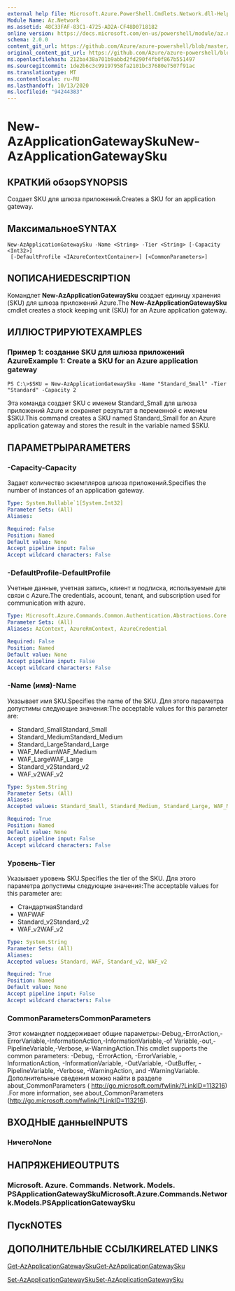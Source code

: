 ```yaml
---
external help file: Microsoft.Azure.PowerShell.Cmdlets.Network.dll-Help.xml
Module Name: Az.Network
ms.assetid: 48C33FAF-83C1-4725-AD2A-CF48D0718182
online version: https://docs.microsoft.com/en-us/powershell/module/az.network/new-azapplicationgatewaysku
schema: 2.0.0
content_git_url: https://github.com/Azure/azure-powershell/blob/master/src/Network/Network/help/New-AzApplicationGatewaySku.md
original_content_git_url: https://github.com/Azure/azure-powershell/blob/master/src/Network/Network/help/New-AzApplicationGatewaySku.md
ms.openlocfilehash: 212ba438a701b9abbd2fd290f4fb0f867b551497
ms.sourcegitcommit: 1de2b6c3c99197958fa2101bc37680e7507f91ac
ms.translationtype: MT
ms.contentlocale: ru-RU
ms.lasthandoff: 10/13/2020
ms.locfileid: "94244383"
---
```

# <span data-ttu-id="96354-101">New-AzApplicationGatewaySku</span><span class="sxs-lookup"><span data-stu-id="96354-101">New-AzApplicationGatewaySku</span></span>

## <span data-ttu-id="96354-102">КРАТКИй обзор</span><span class="sxs-lookup"><span data-stu-id="96354-102">SYNOPSIS</span></span>
<span data-ttu-id="96354-103">Создает SKU для шлюза приложений.</span><span class="sxs-lookup"><span data-stu-id="96354-103">Creates a SKU for an application gateway.</span></span>

## <span data-ttu-id="96354-104">Максимальное</span><span class="sxs-lookup"><span data-stu-id="96354-104">SYNTAX</span></span>

```
New-AzApplicationGatewaySku -Name <String> -Tier <String> [-Capacity <Int32>]
 [-DefaultProfile <IAzureContextContainer>] [<CommonParameters>]
```

## <span data-ttu-id="96354-105">NОПИСАНИЕ</span><span class="sxs-lookup"><span data-stu-id="96354-105">DESCRIPTION</span></span>
<span data-ttu-id="96354-106">Командлет **New-AzApplicationGatewaySku** создает единицу хранения (SKU) для шлюза приложений Azure.</span><span class="sxs-lookup"><span data-stu-id="96354-106">The **New-AzApplicationGatewaySku** cmdlet creates a stock keeping unit (SKU) for an Azure application gateway.</span></span>

## <span data-ttu-id="96354-107">ИЛЛЮСТРИРУЮТ</span><span class="sxs-lookup"><span data-stu-id="96354-107">EXAMPLES</span></span>

### <span data-ttu-id="96354-108">Пример 1: создание SKU для шлюза приложений Azure</span><span class="sxs-lookup"><span data-stu-id="96354-108">Example 1: Create a SKU for an Azure application gateway</span></span>
```
PS C:\>$SKU = New-AzApplicationGatewaySku -Name "Standard_Small" -Tier "Standard" -Capacity 2
```

<span data-ttu-id="96354-109">Эта команда создает SKU с именем Standard_Small для шлюза приложений Azure и сохраняет результат в переменной с именем $SKU.</span><span class="sxs-lookup"><span data-stu-id="96354-109">This command creates a SKU named Standard_Small for an Azure application gateway and stores the result in the variable named $SKU.</span></span>

## <span data-ttu-id="96354-110">ПАРАМЕТРЫ</span><span class="sxs-lookup"><span data-stu-id="96354-110">PARAMETERS</span></span>

### <span data-ttu-id="96354-111">-Capacity</span><span class="sxs-lookup"><span data-stu-id="96354-111">-Capacity</span></span>
<span data-ttu-id="96354-112">Задает количество экземпляров шлюза приложений.</span><span class="sxs-lookup"><span data-stu-id="96354-112">Specifies the number of instances of an application gateway.</span></span>

```yaml
Type: System.Nullable`1[System.Int32]
Parameter Sets: (All)
Aliases:

Required: False
Position: Named
Default value: None
Accept pipeline input: False
Accept wildcard characters: False
```

### <span data-ttu-id="96354-113">-DefaultProfile</span><span class="sxs-lookup"><span data-stu-id="96354-113">-DefaultProfile</span></span>
<span data-ttu-id="96354-114">Учетные данные, учетная запись, клиент и подписка, используемые для связи с Azure.</span><span class="sxs-lookup"><span data-stu-id="96354-114">The credentials, account, tenant, and subscription used for communication with azure.</span></span>

```yaml
Type: Microsoft.Azure.Commands.Common.Authentication.Abstractions.Core.IAzureContextContainer
Parameter Sets: (All)
Aliases: AzContext, AzureRmContext, AzureCredential

Required: False
Position: Named
Default value: None
Accept pipeline input: False
Accept wildcard characters: False
```

### <span data-ttu-id="96354-115">-Name (имя)</span><span class="sxs-lookup"><span data-stu-id="96354-115">-Name</span></span>
<span data-ttu-id="96354-116">Указывает имя SKU.</span><span class="sxs-lookup"><span data-stu-id="96354-116">Specifies the name of the SKU.</span></span>
<span data-ttu-id="96354-117">Для этого параметра допустимы следующие значения:</span><span class="sxs-lookup"><span data-stu-id="96354-117">The acceptable values for this parameter are:</span></span>
- <span data-ttu-id="96354-118">Standard_Small</span><span class="sxs-lookup"><span data-stu-id="96354-118">Standard_Small</span></span>
- <span data-ttu-id="96354-119">Standard_Medium</span><span class="sxs-lookup"><span data-stu-id="96354-119">Standard_Medium</span></span>
- <span data-ttu-id="96354-120">Standard_Large</span><span class="sxs-lookup"><span data-stu-id="96354-120">Standard_Large</span></span>
- <span data-ttu-id="96354-121">WAF_Medium</span><span class="sxs-lookup"><span data-stu-id="96354-121">WAF_Medium</span></span>
- <span data-ttu-id="96354-122">WAF_Large</span><span class="sxs-lookup"><span data-stu-id="96354-122">WAF_Large</span></span>
- <span data-ttu-id="96354-123">Standard_v2</span><span class="sxs-lookup"><span data-stu-id="96354-123">Standard_v2</span></span>
- <span data-ttu-id="96354-124">WAF_v2</span><span class="sxs-lookup"><span data-stu-id="96354-124">WAF_v2</span></span>

```yaml
Type: System.String
Parameter Sets: (All)
Aliases:
Accepted values: Standard_Small, Standard_Medium, Standard_Large, WAF_Medium, WAF_Large, Standard_v2, WAF_v2

Required: True
Position: Named
Default value: None
Accept pipeline input: False
Accept wildcard characters: False
```

### <span data-ttu-id="96354-125">Уровень</span><span class="sxs-lookup"><span data-stu-id="96354-125">-Tier</span></span>
<span data-ttu-id="96354-126">Указывает уровень SKU.</span><span class="sxs-lookup"><span data-stu-id="96354-126">Specifies the tier of the SKU.</span></span>
<span data-ttu-id="96354-127">Для этого параметра допустимы следующие значения:</span><span class="sxs-lookup"><span data-stu-id="96354-127">The acceptable values for this parameter are:</span></span>
- <span data-ttu-id="96354-128">Стандартная</span><span class="sxs-lookup"><span data-stu-id="96354-128">Standard</span></span>
- <span data-ttu-id="96354-129">WAF</span><span class="sxs-lookup"><span data-stu-id="96354-129">WAF</span></span>
- <span data-ttu-id="96354-130">Standard_v2</span><span class="sxs-lookup"><span data-stu-id="96354-130">Standard_v2</span></span>
- <span data-ttu-id="96354-131">WAF_v2</span><span class="sxs-lookup"><span data-stu-id="96354-131">WAF_v2</span></span>

```yaml
Type: System.String
Parameter Sets: (All)
Aliases:
Accepted values: Standard, WAF, Standard_v2, WAF_v2

Required: True
Position: Named
Default value: None
Accept pipeline input: False
Accept wildcard characters: False
```

### <span data-ttu-id="96354-132">CommonParameters</span><span class="sxs-lookup"><span data-stu-id="96354-132">CommonParameters</span></span>
<span data-ttu-id="96354-133">Этот командлет поддерживает общие параметры:-Debug,-ErrorAction,-ErrorVariable,-InformationAction,-InformationVariable,-of Variable,-out,-PipelineVariable,-Verbose, и-WarningAction.</span><span class="sxs-lookup"><span data-stu-id="96354-133">This cmdlet supports the common parameters: -Debug, -ErrorAction, -ErrorVariable, -InformationAction, -InformationVariable, -OutVariable, -OutBuffer, -PipelineVariable, -Verbose, -WarningAction, and -WarningVariable.</span></span> <span data-ttu-id="96354-134">Дополнительные сведения можно найти в разделе about_CommonParameters ( http://go.microsoft.com/fwlink/?LinkID=113216) .</span><span class="sxs-lookup"><span data-stu-id="96354-134">For more information, see about_CommonParameters (http://go.microsoft.com/fwlink/?LinkID=113216).</span></span>

## <span data-ttu-id="96354-135">ВХОДНЫЕ данные</span><span class="sxs-lookup"><span data-stu-id="96354-135">INPUTS</span></span>

### <span data-ttu-id="96354-136">Ничего</span><span class="sxs-lookup"><span data-stu-id="96354-136">None</span></span>

## <span data-ttu-id="96354-137">НАПРЯЖЕНИЕ</span><span class="sxs-lookup"><span data-stu-id="96354-137">OUTPUTS</span></span>

### <span data-ttu-id="96354-138">Microsoft. Azure. Commands. Network. Models. PSApplicationGatewaySku</span><span class="sxs-lookup"><span data-stu-id="96354-138">Microsoft.Azure.Commands.Network.Models.PSApplicationGatewaySku</span></span>

## <span data-ttu-id="96354-139">Пуск</span><span class="sxs-lookup"><span data-stu-id="96354-139">NOTES</span></span>

## <span data-ttu-id="96354-140">ДОПОЛНИТЕЛЬНЫЕ ССЫЛКИ</span><span class="sxs-lookup"><span data-stu-id="96354-140">RELATED LINKS</span></span>

[<span data-ttu-id="96354-141">Get-AzApplicationGatewaySku</span><span class="sxs-lookup"><span data-stu-id="96354-141">Get-AzApplicationGatewaySku</span></span>](./Get-AzApplicationGatewaySku.md)

[<span data-ttu-id="96354-142">Set-AzApplicationGatewaySku</span><span class="sxs-lookup"><span data-stu-id="96354-142">Set-AzApplicationGatewaySku</span></span>](./Set-AzApplicationGatewaySku.md)



